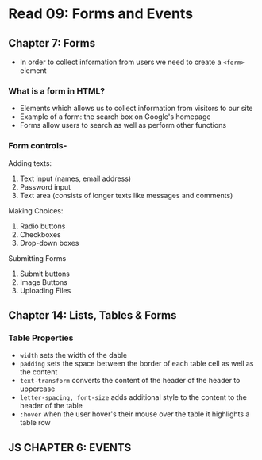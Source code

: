 # Read 09: Forms and Events

## Chapter 7: Forms

- In order to collect information from users we need to create a `<form>` element

### What is a form in HTML?

- Elements which allows us to collect information from visitors to our site
- Example of a form: the search box on Google's homepage
- Forms allow users to search as well as perform other functions

### Form controls-

Adding texts:

1. Text input (names, email address)
2. Password input
3. Text area (consists of longer texts like messages and comments)

Making Choices:

1. Radio buttons
2. Checkboxes
3. Drop-down boxes

Submitting Forms

1. Submit buttons
2. Image Buttons
3. Uploading Files

## Chapter 14: Lists, Tables & Forms

### Table Properties

- `width` sets the width of the dable
- `padding` sets the space between the border of each table cell as well as the content
- `text-transform` converts the content of the header of the header to uppercase
- `letter-spacing, font-size` adds additional style to the content to the header of the table
- `:hover` when the user hover's their mouse over the table it highlights a table row

## JS CHAPTER 6: EVENTS
